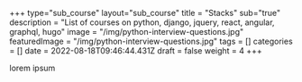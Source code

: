 +++
type="sub_course"
layout="sub_course"
title = "Stacks"
sub="true"
description = "List of courses on python, django, jquery, react, angular, graphql, hugo"
image = "/img/python-interview-questions.jpg"
featuredImage = "/img/python-interview-questions.jpg"
tags = []
categories = []
date = 2022-08-18T09:46:44.431Z
draft = false
weight = 4
+++

lorem ipsum